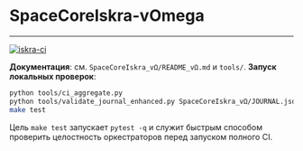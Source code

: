 # SpaceCoreIskra-vOmega
---

[![iskra-ci](https://github.com/ggabrann/SpaceCoreIskra-vOmega/actions/workflows/ci.yml/badge.svg)](../../actions)

**Документация**: см. `SpaceCoreIskra_vΩ/README_vΩ.md` и `tools/`.
**Запуск локальных проверок**:

```bash
python tools/ci_aggregate.py
python tools/validate_journal_enhanced.py SpaceCoreIskra_vΩ/JOURNAL.jsonl --shadow SpaceCoreIskra_vΩ/SHADOW_JOURNAL.jsonl
make test
```

Цель `make test` запускает `pytest -q` и служит быстрым способом проверить целостность оркестраторов перед запуском полного CI.
